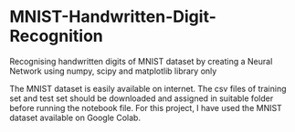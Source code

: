 # MNIST-Handwritten-Digit-Recognition
Recognising handwritten digits of MNIST dataset by creating a Neural Network using numpy, scipy and matplotlib library only

The MNIST dataset is easily available on internet. The csv files of training set and test set should be downloaded and assigned in suitable folder before running the notebook file. For this project, I have used the MNIST dataset available on Google Colab.
